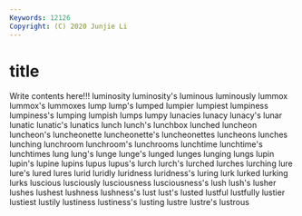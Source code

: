 ```yaml
---
Keywords: 12126
Copyright: (C) 2020 Junjie Li
---
```


# title

Write contents here!!!
luminosity 
luminosity's 
luminous 
luminously 
lummox 
lummox's 
lummoxes 
lump
lump's 
lumped 
lumpier 
lumpiest 
lumpiness 
lumpiness's 
lumping 
lumpish 
lumps 
lumpy
lunacies 
lunacy 
lunacy's 
lunar 
lunatic 
lunatic's 
lunatics 
lunch 
lunch's 
lunchbox
lunched 
luncheon 
luncheon's 
luncheonette 
luncheonette's 
luncheonettes 
luncheons 
lunches 
lunching 
lunchroom
lunchroom's 
lunchrooms 
lunchtime 
lunchtime's 
lunchtimes 
lung 
lung's 
lunge 
lunge's 
lunged
lunges 
lunging 
lungs 
lupin 
lupin's 
lupine 
lupins 
lupus 
lupus's 
lurch
lurch's 
lurched 
lurches 
lurching 
lure 
lure's 
lured 
lures 
lurid 
luridly
luridness 
luridness's 
luring 
lurk 
lurked 
lurking 
lurks 
luscious 
lusciously 
lusciousness
lusciousness's 
lush 
lush's 
lusher 
lushes 
lushest 
lushness 
lushness's 
lust 
lust's
lusted 
lustful 
lustfully 
lustier 
lustiest 
lustily 
lustiness 
lustiness's 
lusting 
lustre
lustre's 
lustrous 
